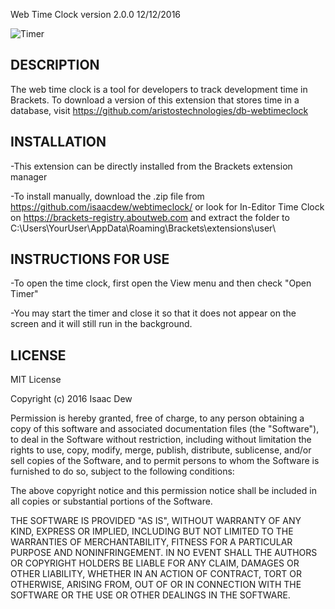 Web Time Clock version 2.0.0 12/12/2016

![Timer](https://cloud.githubusercontent.com/assets/11914422/21096030/005282b8-c056-11e6-94c6-4517ffff650f.png)

DESCRIPTION
------------
The web time clock is a tool for developers to track development time in Brackets. To download a version of this extension that stores time in a database, visit https://github.com/aristostechnologies/db-webtimeclock

INSTALLATION
------------

-This extension can be directly installed from the Brackets extension manager

-To install manually, download the .zip file from https://github.com/isaacdew/webtimeclock/ or look for In-Editor Time Clock on https://brackets-registry.aboutweb.com and extract the folder to  C:\Users\YourUser\AppData\Roaming\Brackets\extensions\user\

INSTRUCTIONS FOR USE
--------------------
-To open the time clock, first open the View menu and then check "Open Timer"

-You may start the timer and close it so that it does not appear on the screen and it will still run in the background.

LICENSE
-------

MIT License

Copyright (c) 2016 Isaac Dew

Permission is hereby granted, free of charge, to any person obtaining a copy
of this software and associated documentation files (the "Software"), to deal
in the Software without restriction, including without limitation the rights
to use, copy, modify, merge, publish, distribute, sublicense, and/or sell
copies of the Software, and to permit persons to whom the Software is
furnished to do so, subject to the following conditions:

The above copyright notice and this permission notice shall be included in all
copies or substantial portions of the Software.

THE SOFTWARE IS PROVIDED "AS IS", WITHOUT WARRANTY OF ANY KIND, EXPRESS OR
IMPLIED, INCLUDING BUT NOT LIMITED TO THE WARRANTIES OF MERCHANTABILITY,
FITNESS FOR A PARTICULAR PURPOSE AND NONINFRINGEMENT. IN NO EVENT SHALL THE
AUTHORS OR COPYRIGHT HOLDERS BE LIABLE FOR ANY CLAIM, DAMAGES OR OTHER
LIABILITY, WHETHER IN AN ACTION OF CONTRACT, TORT OR OTHERWISE, ARISING FROM,
OUT OF OR IN CONNECTION WITH THE SOFTWARE OR THE USE OR OTHER DEALINGS IN THE
SOFTWARE.
